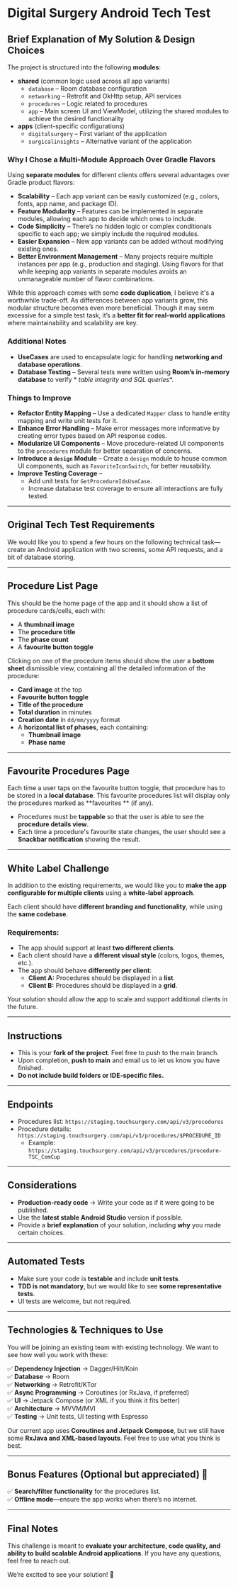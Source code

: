 # Digital Surgery Android Tech Test

## Brief Explanation of My Solution & Design Choices

The project is structured into the following **modules**:

- **shared** (common logic used across all app variants)
    - `database` – Room database configuration
    - `networking` – Retrofit and OkHttp setup, API services
    - `procedures` – Logic related to procedures
    - `app` – Main screen UI and ViewModel, utilizing the shared modules to achieve the desired
      functionality
- **apps** (client-specific configurations)
    - `digitalsurgery` – First variant of the application
    - `surgicalinsights` – Alternative variant of the application

### Why I Chose a Multi-Module Approach Over Gradle Flavors

Using **separate modules** for different clients offers several advantages over Gradle product
flavors:

- **Scalability** – Each app variant can be easily customized (e.g., colors, fonts, app name, and
  package ID).
- **Feature Modularity** – Features can be implemented in separate modules, allowing each app to
  decide which ones to include.
- **Code Simplicity** – There’s no hidden logic or complex conditionals specific to each app; we
  simply include the required modules.
- **Easier Expansion** – New app variants can be added without modifying existing ones.
- **Better Environment Management** – Many projects require multiple instances per app (e.g.,
  production and staging). Using flavors for that while keeping app variants in separate modules
  avoids an unmanageable number of flavor combinations.

While this approach comes with some **code duplication**, I believe it's a worthwhile trade-off. As
differences between app variants grow, this modular structure becomes even more beneficial. Though
it may seem excessive for a simple test task, it’s a **better fit for real-world applications**
where maintainability and scalability are key.

### Additional Notes

- **UseCases** are used to encapsulate logic for handling **networking and database operations**.
- **Database Testing** – Several tests were written using **Room’s in-memory database** to verify *
  *table integrity and SQL queries**.

### Things to Improve

- **Refactor Entity Mapping** – Use a dedicated `Mapper` class to handle entity mapping and write
  unit tests for it.
- **Enhance Error Handling** – Make error messages more informative by creating error types based on
  API response codes.
- **Modularize UI Components** – Move procedure-related UI components to the `procedures` module for
  better separation of concerns.
- **Introduce a `design` Module** – Create a `design` module to house common UI components, such as
  `FavoriteIconSwitch`, for better reusability.
- **Improve Testing Coverage** –
    - Add unit tests for `GetProcedureIdsUseCase`.
    - Increase database test coverage to ensure all interactions are fully tested.

---

## Original Tech Test Requirements

We would like you to spend a few hours on the following technical task—create an Android application
with two screens, some API requests, and a bit of database storing.

---

## Procedure List Page

This should be the home page of the app and it should show a list of procedure cards/cells, each
with:

- A **thumbnail image**
- The **procedure title**
- The **phase count**
- A **favourite button toggle**

Clicking on one of the procedure items should show the user a **bottom sheet** dismissible view,
containing all the detailed information of the procedure:

- **Card image** at the top
- **Favourite button toggle**
- **Title of the procedure**
- **Total duration** in minutes
- **Creation date** in `dd/mm/yyyy` format
- A **horizontal list of phases**, each containing:
    - **Thumbnail image**
    - **Phase name**

---

## Favourite Procedures Page

Each time a user taps on the favourite button toggle, that procedure has to be stored in a **local
database**. This favourite procedures list will display only the procedures marked as **favourites
** (if any).

- Procedures must be **tappable** so that the user is able to see the **procedure details view**.
- Each time a procedure's favourite state changes, the user should see a **Snackbar notification**
  showing the result.

---

## White Label Challenge

In addition to the existing requirements, we would like you to **make the app configurable for
multiple clients** using a **white-label approach**.

Each client should have **different branding and functionality**, while using the **same codebase**.

### Requirements:

- The app should support at least **two different clients**.
- Each client should have a **different visual style** (colors, logos, themes, etc.).
- The app should behave **differently per client**:
    - **Client A:** Procedures should be displayed in a **list**.
    - **Client B:** Procedures should be displayed in a **grid**.

Your solution should allow the app to scale and support additional clients in the future.

---

## Instructions

- This is your **fork of the project**. Feel free to push to the main branch.
- Upon completion, **push to main** and email us to let us know you have finished.
- **Do not include build folders or IDE-specific files.**

---

## Endpoints

- Procedures list: `https://staging.touchsurgery.com/api/v3/procedures`
- Procedure details: `https://staging.touchsurgery.com/api/v3/procedures/$PROCEDURE_ID`
    - Example: `https://staging.touchsurgery.com/api/v3/procedures/procedure-TSC_CemCup`

---

## Considerations

- **Production-ready code** → Write your code as if it were going to be published.
- Use the **latest stable Android Studio** version if possible.
- Provide a **brief explanation** of your solution, including **why** you made certain choices.

---

## Automated Tests

- Make sure your code is **testable** and include **unit tests**.
- **TDD is not mandatory**, but we would like to see **some representative tests**.
- UI tests are welcome, but not required.

---

## Technologies & Techniques to Use

You will be joining an existing team with existing technology. We want to see how well you work with
these:

✅ **Dependency Injection** → Dagger/Hilt/Koin  
✅ **Database** → Room  
✅ **Networking** → Retrofit/KTor  
✅ **Async Programming** → Coroutines (or RxJava, if preferred)  
✅ **UI** → Jetpack Compose (or XML if you think it fits better)  
✅ **Architecture** → MVVM/MVI  
✅ **Testing** → Unit tests, UI testing with Espresso

Our current app uses **Coroutines and Jetpack Compose**, but we still have some **RxJava and
XML-based layouts**. Feel free to use what you think is best.

---

## Bonus Features (Optional but appreciated) 🎁

✅ **Search/filter functionality** for the procedures list.  
✅ **Offline mode**—ensure the app works when there’s no internet.

---

## Final Notes

This challenge is meant to **evaluate your architecture, code quality, and ability to build scalable
Android applications**. If you have any questions, feel free to reach out.

We’re excited to see your solution! 🚀

